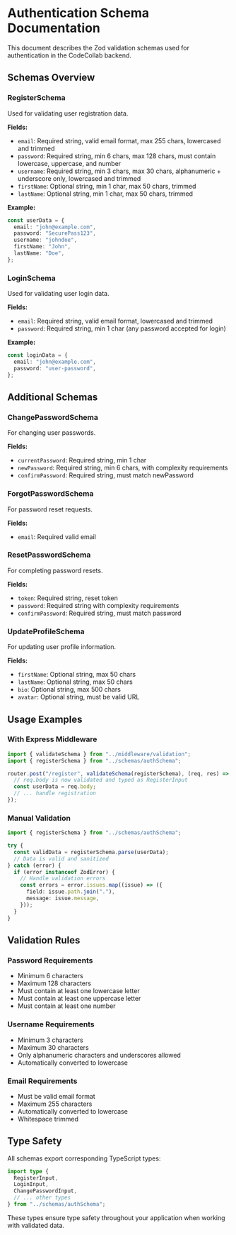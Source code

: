 # Authentication Schema Documentation

This document describes the Zod validation schemas used for authentication in the CodeCollab backend.

## Schemas Overview

### RegisterSchema

Used for validating user registration data.

**Fields:**

- `email`: Required string, valid email format, max 255 chars, lowercased and trimmed
- `password`: Required string, min 6 chars, max 128 chars, must contain lowercase, uppercase, and number
- `username`: Required string, min 3 chars, max 30 chars, alphanumeric + underscore only, lowercased and trimmed
- `firstName`: Optional string, min 1 char, max 50 chars, trimmed
- `lastName`: Optional string, min 1 char, max 50 chars, trimmed

**Example:**

```typescript
const userData = {
  email: "john@example.com",
  password: "SecurePass123",
  username: "johndoe",
  firstName: "John",
  lastName: "Doe",
};
```

### LoginSchema

Used for validating user login data.

**Fields:**

- `email`: Required string, valid email format, lowercased and trimmed
- `password`: Required string, min 1 char (any password accepted for login)

**Example:**

```typescript
const loginData = {
  email: "john@example.com",
  password: "user-password",
};
```

## Additional Schemas

### ChangePasswordSchema

For changing user passwords.

**Fields:**

- `currentPassword`: Required string, min 1 char
- `newPassword`: Required string, min 6 chars, with complexity requirements
- `confirmPassword`: Required string, must match newPassword

### ForgotPasswordSchema

For password reset requests.

**Fields:**

- `email`: Required valid email

### ResetPasswordSchema

For completing password resets.

**Fields:**

- `token`: Required string, reset token
- `password`: Required string with complexity requirements
- `confirmPassword`: Required string, must match password

### UpdateProfileSchema

For updating user profile information.

**Fields:**

- `firstName`: Optional string, max 50 chars
- `lastName`: Optional string, max 50 chars
- `bio`: Optional string, max 500 chars
- `avatar`: Optional string, must be valid URL

## Usage Examples

### With Express Middleware

```typescript
import { validateSchema } from "../middleware/validation";
import { registerSchema } from "../schemas/authSchema";

router.post("/register", validateSchema(registerSchema), (req, res) => {
  // req.body is now validated and typed as RegisterInput
  const userData = req.body;
  // ... handle registration
});
```

### Manual Validation

```typescript
import { registerSchema } from "../schemas/authSchema";

try {
  const validData = registerSchema.parse(userData);
  // Data is valid and sanitized
} catch (error) {
  if (error instanceof ZodError) {
    // Handle validation errors
    const errors = error.issues.map((issue) => ({
      field: issue.path.join("."),
      message: issue.message,
    }));
  }
}
```

## Validation Rules

### Password Requirements

- Minimum 6 characters
- Maximum 128 characters
- Must contain at least one lowercase letter
- Must contain at least one uppercase letter
- Must contain at least one number

### Username Requirements

- Minimum 3 characters
- Maximum 30 characters
- Only alphanumeric characters and underscores allowed
- Automatically converted to lowercase

### Email Requirements

- Must be valid email format
- Maximum 255 characters
- Automatically converted to lowercase
- Whitespace trimmed

## Type Safety

All schemas export corresponding TypeScript types:

```typescript
import type {
  RegisterInput,
  LoginInput,
  ChangePasswordInput,
  // ... other types
} from "../schemas/authSchema";
```

These types ensure type safety throughout your application when working with validated data.
